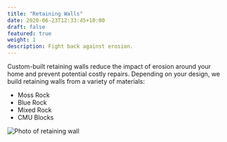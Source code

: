 ```yaml
---
title: "Retaining Walls"
date: 2020-06-23T12:33:45+10:00
draft: false
featured: true
weight: 1
description: Fight back against erosion.
---
```


Custom-built retaining walls reduce the impact of erosion around your home and prevent potential costly repairs.  Depending on your design, we build retaining walls from a variety of materials:
* Moss Rock
* Blue Rock
* Mixed Rock
* CMU Blocks

![Photo of retaining wall](/img/products/products-wall03.jpg)
